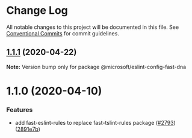 # Change Log

All notable changes to this project will be documented in this file.
See [Conventional Commits](https://conventionalcommits.org) for commit guidelines.

## [1.1.1](https://github.com/microsoft/fast-dna/compare/@microsoft/eslint-config-fast-dna@1.1.0...@microsoft/eslint-config-fast-dna@1.1.1) (2020-04-22)

**Note:** Version bump only for package @microsoft/eslint-config-fast-dna





# 1.1.0 (2020-04-10)


### Features

* add fast-eslint-rules to replace fast-tslint-rules package ([#2793](https://github.com/microsoft/fast-dna/issues/2793)) ([2891e7b](https://github.com/microsoft/fast-dna/commit/2891e7bc9af41b7ba55eb410dee019c6d1adca3b))

